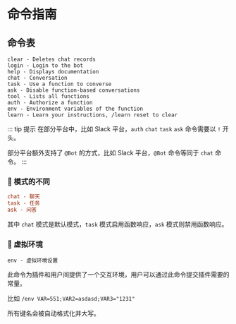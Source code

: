 # 命令指南

## 命令表

```shell
clear - Deletes chat records
login - Login to the bot
help - Displays documentation
chat - Conversation
task - Use a function to converse
ask - Disable function-based conversations
tool - Lists all functions
auth - Authorize a function
env - Environment variables of the function
learn - Learn your instructions, /learn reset to clear

```

::: tip 提示
在部分平台中，比如 Slack 平台，`auth` `chat` `task` `ask` 命令需要以 `!` 开头。

部分平台额外支持了 `@Bot` 的方式，比如 Slack 平台，`@Bot` 命令等同于 `chat` 命令。
:::

### 🥽 模式的不同

```ini
chat - 聊天
task - 任务
ask - 问答
```

其中 `chat` 模式是默认模式，`task` 模式启用函数响应，`ask` 模式则禁用函数响应。

### 🧁 虚拟环境

```shell
env - 虚拟环境设置
```

此命令为插件和用户间提供了一个交互环境，用户可以通过此命令提交插件需要的常量。

比如 `/env VAR=551;VAR2=asdasd;VAR3="1231"`

所有键名会被自动格式化并大写。
